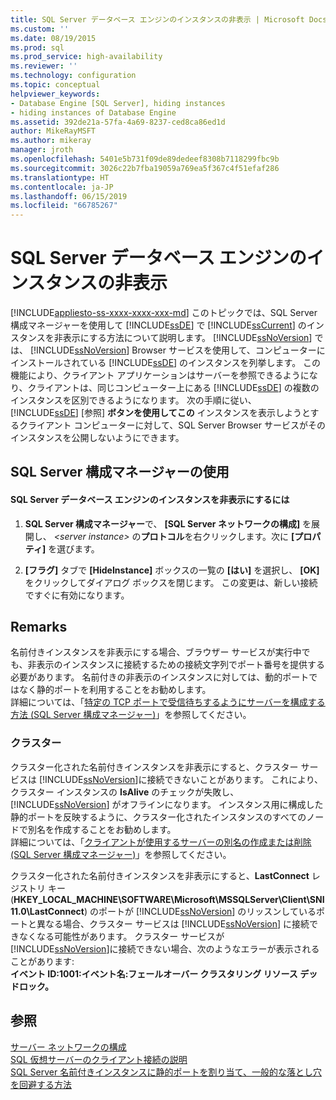 ```yaml
---
title: SQL Server データベース エンジンのインスタンスの非表示 | Microsoft Docs
ms.custom: ''
ms.date: 08/19/2015
ms.prod: sql
ms.prod_service: high-availability
ms.reviewer: ''
ms.technology: configuration
ms.topic: conceptual
helpviewer_keywords:
- Database Engine [SQL Server], hiding instances
- hiding instances of Database Engine
ms.assetid: 392de21a-57fa-4a69-8237-ced8ca86ed1d
author: MikeRayMSFT
ms.author: mikeray
manager: jroth
ms.openlocfilehash: 5401e5b731f09de89dedeef8308b7118299fbc9b
ms.sourcegitcommit: 3026c22b7fba19059a769ea5f367c4f51efaf286
ms.translationtype: HT
ms.contentlocale: ja-JP
ms.lasthandoff: 06/15/2019
ms.locfileid: "66785267"
---
```

# <a name="hide-an-instance-of-sql-server-database-engine"></a>SQL Server データベース エンジンのインスタンスの非表示
[!INCLUDE[appliesto-ss-xxxx-xxxx-xxx-md](../../includes/appliesto-ss-xxxx-xxxx-xxx-md.md)]
  このトピックでは、SQL Server 構成マネージャーを使用して [!INCLUDE[ssDE](../../includes/ssde-md.md)] で [!INCLUDE[ssCurrent](../../includes/sscurrent-md.md)] のインスタンスを非表示にする方法について説明します。 [!INCLUDE[ssNoVersion](../../includes/ssnoversion-md.md)] では、 [!INCLUDE[ssNoVersion](../../includes/ssnoversion-md.md)] Browser サービスを使用して、コンピューターにインストールされている [!INCLUDE[ssDE](../../includes/ssde-md.md)] のインスタンスを列挙します。 この機能により、クライアント アプリケーションはサーバーを参照できるようになり、クライアントは、同じコンピューター上にある [!INCLUDE[ssDE](../../includes/ssde-md.md)] の複数のインスタンスを区別できるようになります。 次の手順に従い、 [!INCLUDE[ssDE](../../includes/ssde-md.md)] [参照] **ボタンを使用してこの** インスタンスを表示しようとするクライアント コンピューターに対して、SQL Server Browser サービスがそのインスタンスを公開しないようにできます。  
  
##  <a name="SSMSProcedure"></a> SQL Server 構成マネージャーの使用  
  
#### <a name="to-hide-an-instance-of-the-sql-server-database-engine"></a>SQL Server データベース エンジンのインスタンスを非表示にするには  
  
1.  **SQL Server 構成マネージャー**で、 **[SQL Server ネットワークの構成]** を展開し、 *\<server instance>* の**プロトコル**を右クリックします。次に **[プロパティ]** を選びます。  
  
2.  **[フラグ]** タブで **[HideInstance]** ボックスの一覧の **[はい]** を選択し、 **[OK]** をクリックしてダイアログ ボックスを閉じます。 この変更は、新しい接続ですぐに有効になります。  
  
## <a name="remarks"></a>Remarks  
 名前付きインスタンスを非表示にする場合、ブラウザー サービスが実行中でも、非表示のインスタンスに接続するための接続文字列でポート番号を提供する必要があります。 名前付きの非表示のインスタンスに対しては、動的ポートではなく静的ポートを利用することをお勧めします。  
  詳細については、「[特定の TCP ポートで受信待ちするようにサーバーを構成する方法 &#40;SQL Server 構成マネージャー&#41;](../../database-engine/configure-windows/configure-a-server-to-listen-on-a-specific-tcp-port.md)」を参照してください。  
  
### <a name="clustering"></a>クラスター  
 クラスター化された名前付きインスタンスを非表示にすると、クラスター サービスは [!INCLUDE[ssNoVersion](../../includes/ssnoversion-md.md)]に接続できないことがあります。 これにより、クラスター インスタンスの **IsAlive** のチェックが失敗し、[!INCLUDE[ssNoVersion](../../includes/ssnoversion-md.md)] がオフラインになります。 インスタンス用に構成した静的ポートを反映するように、クラスター化されたインスタンスのすべてのノードで別名を作成することをお勧めします。  
 詳細については、「[クライアントが使用するサーバーの別名の作成または削除 &#40;SQL Server 構成マネージャー&#41;](../../database-engine/configure-windows/create-or-delete-a-server-alias-for-use-by-a-client.md)」を参照してください。  
  
 クラスター化された名前付きインスタンスを非表示にすると、**LastConnect** レジストリ キー (**HKEY_LOCAL_MACHINE\SOFTWARE\Microsoft\MSSQLServer\Client\SNI11.0\LastConnect**) のポートが [!INCLUDE[ssNoVersion](../../includes/ssnoversion-md.md)] のリッスンしているポートと異なる場合、クラスター サービスは [!INCLUDE[ssNoVersion](../../includes/ssnoversion-md.md)] に接続できなくなる可能性があります。 クラスター サービスが [!INCLUDE[ssNoVersion](../../includes/ssnoversion-md.md)]に接続できない場合、次のようなエラーが表示されることがあります:  
**イベント ID:1001:イベント名:フェールオーバー クラスタリング リソース デッドロック。**  
  
## <a name="see-also"></a>参照  
 [サーバー ネットワークの構成](../../database-engine/configure-windows/server-network-configuration.md)   
 [SQL 仮想サーバーのクライアント接続の説明](https://support.microsoft.com/kb/273673)   
 [SQL Server 名前付きインスタンスに静的ポートを割り当て、一般的な落とし穴を回避する方法](https://blogs.msdn.com/b/arvindsh/archive/2012/09/08/how-to-assign-a-static-port-to-a-sql-server-named-instance-and-avoid-a-common-pitfall.aspx)  
  
  
